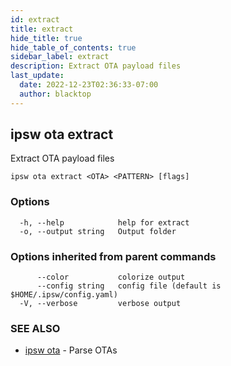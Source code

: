```yaml
---
id: extract
title: extract
hide_title: true
hide_table_of_contents: true
sidebar_label: extract
description: Extract OTA payload files
last_update:
  date: 2022-12-23T02:36:33-07:00
  author: blacktop
---
```

## ipsw ota extract

Extract OTA payload files

```
ipsw ota extract <OTA> <PATTERN> [flags]
```

### Options

```
  -h, --help            help for extract
  -o, --output string   Output folder
```

### Options inherited from parent commands

```
      --color           colorize output
      --config string   config file (default is $HOME/.ipsw/config.yaml)
  -V, --verbose         verbose output
```

### SEE ALSO

* [ipsw ota](/docs/cli/ipsw/ota)	 - Parse OTAs

